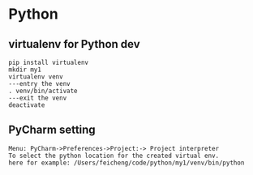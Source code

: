 # Python

## virtualenv for Python dev
```
pip install virtualenv
mkdir my1
virtualenv venv
---entry the venv
. venv/bin/activate
---exit the venv
deactivate
```


## PyCharm setting
```
Menu: PyCharm->Preferences->Project:-> Project interpreter
To select the python location for the created virtual env.
here for example: /Users/feicheng/code/python/my1/venv/bin/python
```
